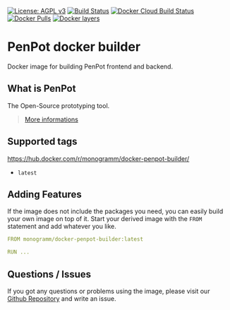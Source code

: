 [![License: AGPL v3][uri_license_image]][uri_license]
[![Build Status](https://travis-ci.org/Monogramm/docker-penpot-builder.svg)](https://travis-ci.org/Monogramm/docker-penpot-builder)
[![Docker Cloud Build Status](https://img.shields.io/docker/cloud/build/monogramm/docker-penpot-builder.svg)](https://hub.docker.com/r/monogramm/docker-penpot-builder/)
[![Docker Pulls](https://img.shields.io/docker/pulls/monogramm/docker-penpot-builder.svg)](https://hub.docker.com/r/monogramm/docker-penpot-builder/)
[![Docker layers](https://images.microbadger.com/badges/image/monogramm/docker-penpot-builder.svg)](https://microbadger.com/images/monogramm/docker-penpot-builder)

# PenPot docker builder

Docker image for building PenPot frontend and backend.

## What is PenPot

The Open-Source prototyping tool.

> [More informations](https://www.penpot.app/)

## Supported tags

<https://hub.docker.com/r/monogramm/docker-penpot-builder/>

-   `latest`

## Adding Features

If the image does not include the packages you need, you can easily build your own image on top of it.
Start your derived image with the `FROM` statement and add whatever you like.

```yaml
FROM monogramm/docker-penpot-builder:latest

RUN ...

```

## Questions / Issues

If you got any questions or problems using the image, please visit our [Github Repository](https://github.com/Monogramm/docker-penpot-builder) and write an issue.  

[uri_license]: http://www.gnu.org/licenses/agpl.html

[uri_license_image]: https://img.shields.io/badge/License-AGPL%20v3-blue.svg
